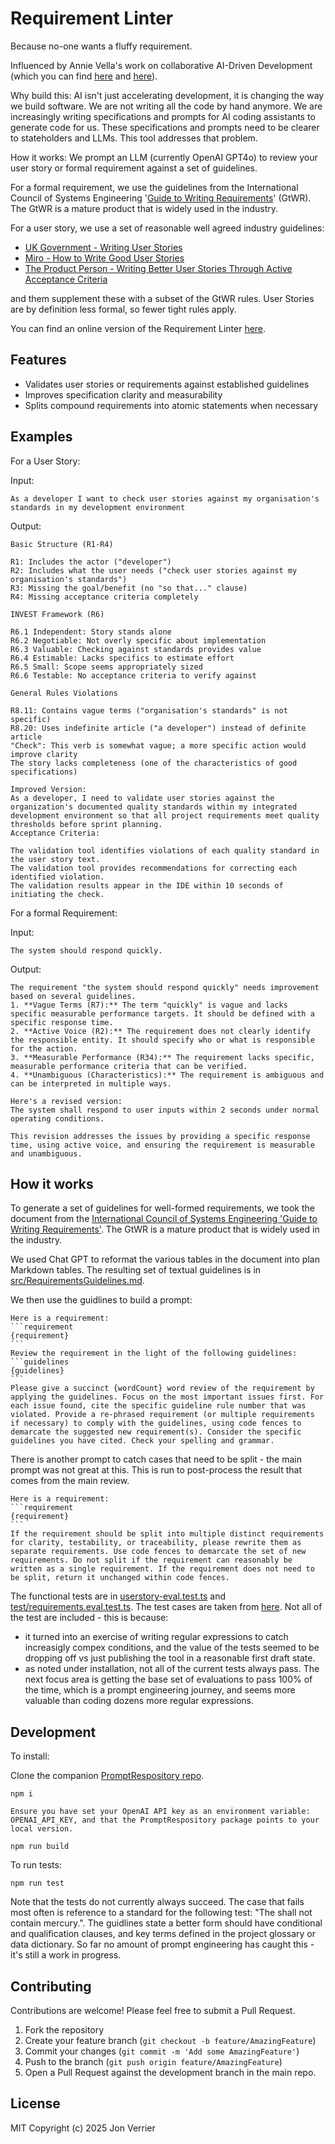 # Requirement Linter

Because no-one wants a fluffy requirement.

Influenced by Annie Vella's work on collaborative AI-Driven Development (which you can find [here](https://annievella.com/posts/the-sdlc-strikes-back/) and [here](https://dl.acm.org/doi/10.1145/3715003)). 

Why build this:
AI isn't just accelerating development, it is changing the way we build software. We are not writing all the code by hand anymore. We are increasingly writing specifications and prompts for AI coding assistants to generate code for us. These specifications and prompts need to be clearer to stateholders and LLMs. This tool addresses that problem.  

How it works:
We prompt an LLM (currently OpenAI GPT4o) to review your user story or formal requirement against a set of guidelines. 

For a formal requirement, we use the guidelines from the International Council of Systems Engineering '[Guide to Writing Requirements](https://www.incose.org/docs/default-source/working-groups/requirements-wg/gtwr/incose_rwg_gtwr_v4_040423_final_drafts.pdf)' (GtWR). The GtWR is a mature product that is widely used in the industry.  

For a user story, we use a set of reasonable well agreed industry guidelines:
- [UK Government - Writing User Stories](https://www.gov.uk/service-manual/agile-delivery/writing-user-stories)
- [Miro - How to Write Good User Stories](https://miro.com/agile/how-to-write-good-user-story/)
- [The Product Person - Writing Better User Stories Through Active Acceptance Criteria](https://medium.com/theproductperson/writing-better-user-stories-through-active-acceptance-criteria-5615a54e2750)

and them supplement these with a subset of the GtWR rules. User Stories are by definition less formal, so fewer tight rules apply. 

You can find an online version of the Requirement Linter [here](https://nice-wave-0746ea503.6.azurestaticapps.net/index). 

## Features

- Validates user stories or requirements against established guidelines
- Improves specification clarity and measurability
- Splits compound requirements into atomic statements when necessary

## Examples

For a User Story: 

Input:
```plaintext
As a developer I want to check user stories against my organisation's standards in my development environment
```

Output:
```plaintext
Basic Structure (R1-R4)

R1: Includes the actor ("developer")
R2: Includes what the user needs ("check user stories against my organisation's standards")
R3: Missing the goal/benefit (no "so that..." clause)
R4: Missing acceptance criteria completely

INVEST Framework (R6)

R6.1 Independent: Story stands alone
R6.2 Negotiable: Not overly specific about implementation
R6.3 Valuable: Checking against standards provides value
R6.4 Estimable: Lacks specifics to estimate effort
R6.5 Small: Scope seems appropriately sized
R6.6 Testable: No acceptance criteria to verify against

General Rules Violations

R8.11: Contains vague terms ("organisation's standards" is not specific)
R8.20: Uses indefinite article ("a developer") instead of definite article
"Check": This verb is somewhat vague; a more specific action would improve clarity
The story lacks completeness (one of the characteristics of good specifications)

Improved Version:
As a developer, I need to validate user stories against the organization's documented quality standards within my integrated development environment so that all project requirements meet quality thresholds before sprint planning.
Acceptance Criteria:

The validation tool identifies violations of each quality standard in the user story text.
The validation tool provides recommendations for correcting each identified violation.
The validation results appear in the IDE within 10 seconds of initiating the check.
```

For a formal Requirement:

Input:
```plaintext
The system should respond quickly.
```

Output:
```plaintext
The requirement "the system should respond quickly" needs improvement based on several guidelines.
1. **Vague Terms (R7):** The term "quickly" is vague and lacks specific measurable performance targets. It should be defined with a specific response time.
2. **Active Voice (R2):** The requirement does not clearly identify the responsible entity. It should specify who or what is responsible for the action.
3. **Measurable Performance (R34):** The requirement lacks specific, measurable performance criteria that can be verified.
4. **Unambiguous (Characteristics):** The requirement is ambiguous and can be interpreted in multiple ways.

Here's a revised version:
The system shall respond to user inputs within 2 seconds under normal operating conditions.

This revision addresses the issues by providing a specific response time, using active voice, and ensuring the requirement is measurable and unambiguous.
```

## How it works

To generate a set of guidelines for well-formed requirements, we took the document from the [International Council of Systems Engineering 'Guide to Writing Requirements'](https://www.incose.org/docs/default-source/working-groups/requirements-wg/gtwr/incose_rwg_gtwr_v4_040423_final_drafts.pdf). The GtWR is a mature product that is widely used in the industry. 

We used Chat GPT to reformat the various tables in the document into plan Markdown tables. The resulting set of textual guidelines is in [src/RequirementsGuidelines.md](src/RequirementsGuidelines.md).

We then use the guidlines to build a prompt: 
````code
Here is a requirement:
```requirement
{requirement}
```
Review the requirement in the light of the following guidelines:
```guidelines 
{guidelines} 
```
Please give a succinct {wordCount} word review of the requirement by applying the guidelines. Focus on the most important issues first. For each issue found, cite the specific guideline rule number that was violated. Provide a re-phrased requirement (or multiple requirements if necessary) to comply with the guidelines, using code fences to demarcate the suggested new requirement(s). Consider the specific guidelines you have cited. Check your spelling and grammar.
````
There is another prompt to catch cases that need to be split - the main prompt was not great at this. This is run to post-process the result that comes from the main review. 

````code
Here is a requirement:
```requirement
{requirement}
```
If the requirement should be split into multiple distinct requirements for clarity, testability, or traceability, please rewrite them as separate requirements. Use code fences to demarcate the set of new requirements. Do not split if the requirement can reasonably be written as a single requirement. If the requirement does not need to be split, return it unchanged within code fences.
```` 

The functional tests are in [userstory-eval.test.ts](test/userstory-eval.test.ts) and [test/requirements.eval.test.ts](test/requirements.eval.test.ts). The test cases are taken from [here](https://www.incose.org/docs/default-source/working-groups/requirements-wg/shared_gtwr/gtwr_characteristics_section_4_050423.pdf?sfvrsn=9a7548c7_2). Not all of the test are included - this is because:
- it turned into an exercise of writing regular expressions to catch increasigly compex conditions, and the value of the tests seemed to be dropping off vs just publishing the tool in a reasonable first draft state. 
- as noted under installation, not all of the current tests always pass. The next focus area is getting the base set of evaluations to pass 100% of the time, which is a prompt engineering journey, and seems more valuable than coding dozens more regular expressions. 


## Development

To install:

Clone the companion [PromptRespository repo](https://github.com/jonverrier/PromptRespository). 

```plaintext
npm i

Ensure you have set your OpenAI API key as an environment variable: OPENAI_API_KEY, and that the PromptRespository package points to your local version.

npm run build
```
To run tests:
```plaintext
npm run test
```
Note that the tests do not currently always succeed. The case that fails most often is reference to a standard for the following test: "The <SOI> shall not contain mercury.". The guidlines state a better form should have conditional and qualification clauses, and key terms defined in the project glossary or data dictionary. So far no amount of prompt engineering has caught this - it's still a work in progress.  


## Contributing

Contributions are welcome! Please feel free to submit a Pull Request.

1. Fork the repository
2. Create your feature branch (`git checkout -b feature/AmazingFeature`)
3. Commit your changes (`git commit -m 'Add some AmazingFeature'`)
4. Push to the branch (`git push origin feature/AmazingFeature`)
5. Open a Pull Request against the development branch in the main repo. 

## License

MIT
Copyright (c) 2025 Jon Verrier